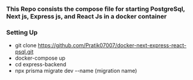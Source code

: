 ### This Repo consists the compose file for starting PostgreSql, Next js, Express js, and React Js in a docker container

### Setting Up

- git clone https://github.com/Pratik07007/docker-next-express-react-psql.git
- docker-compose up
- cd express-backend
- npx prisma migrate dev --name (migration name)
